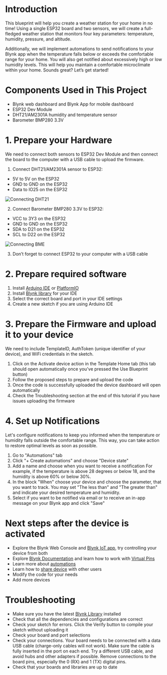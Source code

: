 # Introduction

This blueprint will help you create a weather station for your home in no time! Using a single ESP32 board and two sensors, we will create a full-fledged weather station that monitors four key parameters: temperature, humidity, pressure, and altitude. 

Additionally, we will implement automations to send notifications to your Blynk app when the temperature falls below or exceeds the comfortable range for your home. You will also get notified about excessively high or low humidity levels. This will help you maintain a comfortable microclimate within your home. Sounds great? Let’s get started!

# Components Used in This Project
* Blynk web dashboard and Blynk App for mobile dashboard
* ESP32 Dev Module
* DHT21/AM2301A humidity and temperature sensor
* Barometer BMP280 3.3V


# 1. Prepare your Hardware 

We need to connect both sensors to ESP32 Dev Module and then connect the board to the computer with a USB cable to upload the firmware. 

1. Connect DHT21/AM2301A sensor to ESP32:

* 5V to 5V on the ESP32
* GND to GND on the ESP32
* Data to IO25 on the ESP32

![Connecting DHT21](https://raw.githubusercontent.com/YuliiaRudevych/blueprints/main/Weather%20Station/Images/Screenshot%20at%20May%2018%2017-57-29-2.webp)

2. Connect Barometer BMP280 3.3V to ESP32:
* VCC to 3Y3 on the ESP32
* GND to GND on the ESP32
* SDA to D21 on the ESP32
* SCL to D22 on the ESP32

![Connecting BME](https://raw.githubusercontent.com/YuliiaRudevych/blueprints/main/Weather%20Station/Images/interfacing-bmp280-and-esp32-circuit-diagram.webp)

3. Don’t forget to connect ESP32 to your computer with a USB cable

# 2. Prepare required software

1. Install [Arduino IDE](https://www.arduino.cc/en/software) or [PlatformIO](https://platformio.org/install)
2. Install [Blynk library](https://docs.blynk.io/en/blynk-library-firmware-api/installation) for your IDE
3. Select the correct board and port in your IDE settings
4. Create a new sketch if you are using Arduino IDE


# 3. Prepare the Firmware and upload it to your device
We need to include TemplateID, AuthToken (unique identifier of your device), and WiFi credentials in the sketch.

1. Click on the Activate device action in the Template Home tab (this tab should open automatically once you've pressed the Use Blueprint button)
2. Follow the proposed steps to prepare and upload the code
3. Once the code is successfully uploaded the device dashboard will open automatically
4. Check the Troubleshooting section at the end of this tutorial if you have issues uploading the firmware

# 4. Set up Notifications
Let's configure notifications to keep you informed when the temperature or humidity falls outside the comfortable range. This way, you can take action to restore optimal levels as soon as possible.
1. Go to  "Automations" tab 
2. Click "+ Create automations" and choose "Device state"
3. Add a name and choose when you want to receive a notification 
For example, if the temperature is above 28 degrees or below 18, and the humidity is above 60% or below 30%. 
4. In the block "When" choose your device and choose the parameter, that you want to track. You may set "The less than" and "The greater than" and indicate your desired temperature and humidity. 
5. Select if you want to be notified via email or to receive an in-app message on your Blynk app and click "Save"

# Next steps after the device is activated

* Explore the Blynk Web Console and [Blynk IoT app](https://docs.blynk.io/en/downloads/blynk-apps-for-ios-and-android), try controlling your device from both
* Explore [Blynk Documentation](https://docs.blynk.io/en/) and learn how to work with [Virtual Pins](https://docs.blynk.io/en/getting-started/using-virtual-pins-to-control-physical-devices)
* Learn more about [automations](https://docs.blynk.io/en/concepts/automations)
* Learn how to [share device](https://docs.blynk.io/en/concepts/users) with other users
* Modify the code for your needs
* Add more devices


# Troubleshooting

* Make sure you have the latest [Blynk Library](https://docs.blynk.io/en/blynk-library-firmware-api/installation) installed
* Check that all the dependencies and configurations are correct
* Check your sketch for errors. Click the Verify button to compile your sketch without uploading it
* Check your board and port selections
* Check your connections. Your board needs to be connected with a data USB cable (charge-only cables will not work). Make sure the cable is fully inserted in the port on each end. Try a different USB cable, and avoid hubs and other adapters if possible. Remove connections to the board pins, especially the 0 (RX) and 1 (TX) digital pins.
* Check that your boards and libraries are up to date
